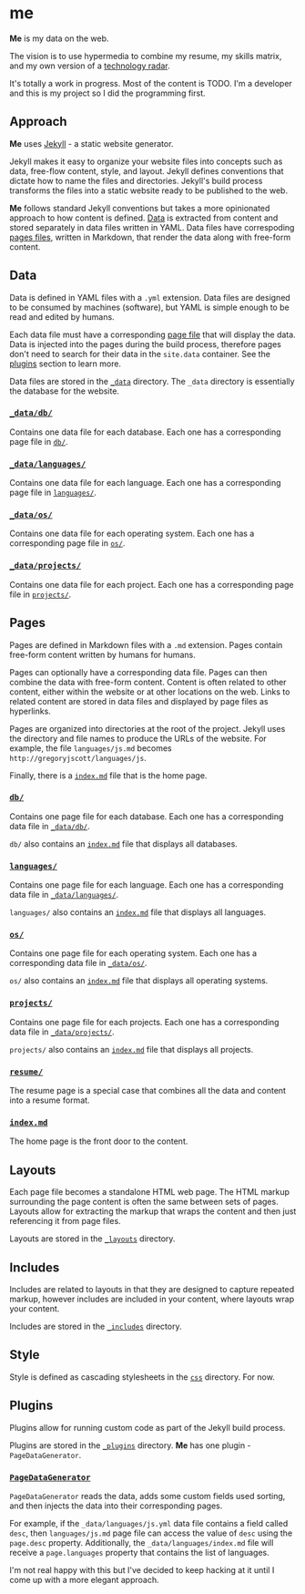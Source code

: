 # me

**Me** is my data on the web.

The vision is to use hypermedia to combine my resume, my skills matrix, and my own version of a [technology radar](http://www.thoughtworks.com/radar).

It's totally a work in progress. Most of the content is TODO. I'm a developer and this is my project so I did the programming first.

## Approach

**Me** uses [Jekyll](http://jekyllrb.com) - a static website generator.

Jekyll makes it easy to organize your website files into concepts such as data, free-flow content, style, and layout. Jekyll defines conventions that dictate how to name the files and directories. Jekyll's build process transforms the files into a static website ready to be published to the web.

**Me** follows standard Jekyll conventions but takes a more opinionated approach to how content is defined. [Data](#data) is extracted from content and stored separately in data files written in YAML. Data files have correspoding [pages files](#pages), written in Markdown, that render the data along with free-form content.

## Data

Data is defined in YAML files with a `.yml` extension. Data files are designed to be consumed by machines (software), but YAML is simple enough to be read and edited by humans.

Each data file must have a corresponding [page file](#pages) that will display the data. Data is injected into the pages during the build process, therefore pages don't need to search for their data in the `site.data` container. See the [plugins](#plugins) section to learn more.

Data files are stored in the [`_data`](_data) directory. The `_data` directory is essentially the database for the website.

### [`_data/db/`](_data/db)

Contains one data file for each database. Each one has a corresponding page file in [`db/`](db).

### [`_data/languages/`](_data/languages)

Contains one data file for each language. Each one has a corresponding page file in [`languages/`](languages).

### [`_data/os/`](_data/os)

Contains one data file for each operating system. Each one has a corresponding page file in [`os/`](os).

### [`_data/projects/`](_data/projects)

Contains one data file for each project. Each one has a corresponding page file in [`projects/`](projects).

## Pages

Pages are defined in Markdown files with a `.md` extension. Pages contain free-form content written by humans for humans.

Pages can optionally have a corresponding data file. Pages can then combine the data with free-form content. Content is often related to other content, either within the website or at other locations on the web. Links to related content are stored in data files and displayed by page files as hyperlinks.

Pages are organized into directories at the root of the project. Jekyll uses the directory and file names to produce the URLs of the website. For example, the file `languages/js.md` becomes `http://gregoryjscott/languages/js`.

Finally, there is a [`index.md`](index.md) file that is the home page.

### [`db/`](db)

Contains one page file for each database. Each one has a corresponding data file in [`_data/db/`](_data/db).

`db/` also contains an [`index.md`](db/index.md) file that displays all databases.

### [`languages/`](languages)

Contains one page file for each language. Each one has a corresponding data file in [`_data/languages/`](_data/languages).

`languages/` also contains an [`index.md`](languages/index.md) file that displays all languages.

### [`os/`](os)

Contains one page file for each operating system. Each one has a corresponding data file in [`_data/os/`](_data/os).

`os/` also contains an [`index.md`](os/index.md) file that displays all operating systems.

### [`projects/`](projects)

Contains one page file for each projects. Each one has a corresponding data file in [`_data/projects/`](_data/projects).

`projects/` also contains an [`index.md`](projects/index.md) file that displays all projects.

### [`resume/`](resume)

The resume page is a special case that combines all the data and content into a resume format.

### [`index.md`](index.md)

The home page is the front door to the content.

## Layouts

Each page file becomes a standalone HTML web page. The HTML markup surrounding the page content is often the same between sets of pages. Layouts allow for extracting the markup that wraps the content and then just referencing it from page files.

Layouts are stored in the [`_layouts`](_layouts) directory.

## Includes

Includes are related to layouts in that they are designed to capture repeated markup, however includes are included in your content, where layouts wrap your content.

Includes are stored in the [`_includes`](_includes) directory.

## Style

Style is defined as cascading stylesheets in the [`css`](css) directory. For now.

## Plugins

Plugins allow for running custom code as part of the Jekyll build process.

Plugins are stored in the [`_plugins`](_plugins) directory. **Me** has one plugin - `PageDataGenerator`.

### [`PageDataGenerator`](_plugins/page_data_generator.rb)

`PageDataGenerator` reads the data, adds some custom fields used sorting, and then injects the data into their corresponding pages.

For example, if the `_data/languages/js.yml` data file contains a field called `desc`, then `languages/js.md` page file can access the value of `desc` using the `page.desc` property. Additionally, the `_data/languages/index.md` file will receive a `page.languages` property that contains the list of languages.

I'm not real happy with this but I've decided to keep hacking at it until I come up with a more elegant approach.
